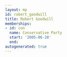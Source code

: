 ```yaml
---
layout: mp
id: robert_goodwill
title: Robert Goodwill
memberships:
- id: con
  name: Conservative Party
  start: '2005-06-28'
  end: 
autogenerated: true
---
```

